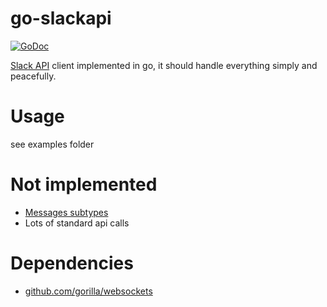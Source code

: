 # go-slackapi

[![GoDoc](http://godoc.org/github.com/pastjean/slackapi?status.svg)](http://godoc.org/github.com/pastjean/slackapi)

[Slack API](https://api.slack.com/) client implemented in go, it should handle everything simply and
peacefully.

# Usage

see examples folder

# Not implemented

- [Messages subtypes](https://api.slack.com/events/message)
- Lots of standard api calls

# Dependencies

- [github.com/gorilla/websockets](https://github.com/gorilla/websocket)
